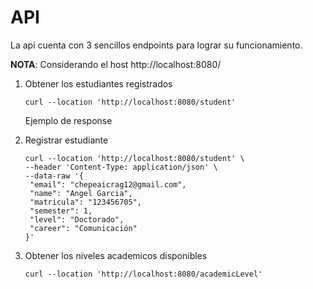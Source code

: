 # API

La api cuenta con 3 sencillos endpoints para lograr su funcionamiento. 

**NOTA**: Considerando el host http://localhost:8080/

1. Obtener los estudiantes registrados
   ```curl
   curl --location 'http://localhost:8080/student'
   ```
   Ejemplo de response
   
2. Registrar estudiante
   ```curl
   curl --location 'http://localhost:8080/student' \
   --header 'Content-Type: application/json' \
   --data-raw '{
    "email": "chepeaicrag12@gmail.com",
    "name": "Angel Garcia",
    "matricula": "123456705",
    "semester": 1,
    "level": "Doctorado",
    "career": "Comunicación"
   }'
   ```

3. Obtener los niveles academicos disponibles
   ```curl
   curl --location 'http://localhost:8080/academicLevel'
   ```